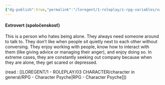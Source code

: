 ```yaml
---
{"dg-publish":true,"permalink":"/loregent/1-roleplay/z-rpg-variables/variables-character/variables-character-psyche/extrovert/"}
---
```


#### Extrovert (spoločenskosť)

This is a person who hates being alone. They always need someone around to talk to. They don’t like when people sit quietly next to each other without conversing. They enjoy working with people, know how to interact with them (like giving advice or managing their anger), and enjoy doing so. In extreme cases, they are constantly seeking out company because when they are alone, they get scared or depressed.

(read : [[LOREGENT/1 - ROLEPLAY/03 CHARACTER/character in general/RPG - Character Psyche\|RPG - Character Psyche]])
